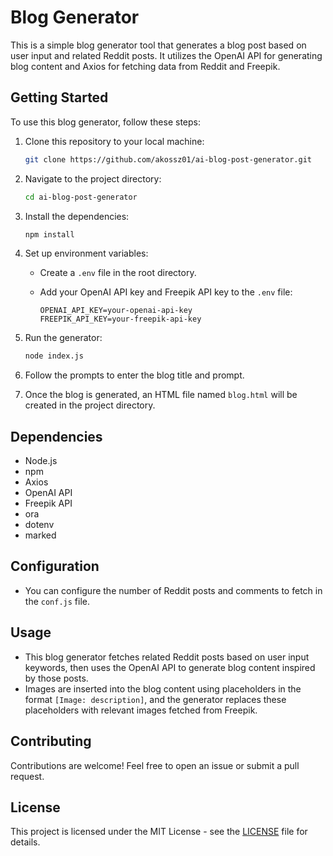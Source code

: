 # Blog Generator

This is a simple blog generator tool that generates a blog post based on user input and related Reddit posts. It utilizes the OpenAI API for generating blog content and Axios for fetching data from Reddit and Freepik.

## Getting Started

To use this blog generator, follow these steps:

1. Clone this repository to your local machine:

    ```bash
    git clone https://github.com/akossz01/ai-blog-post-generator.git
    ```

2. Navigate to the project directory:

    ```bash
    cd ai-blog-post-generator
    ```

3. Install the dependencies:

    ```bash
    npm install
    ```

4. Set up environment variables:

    - Create a `.env` file in the root directory.
    - Add your OpenAI API key and Freepik API key to the `.env` file:

        ```dotenv
        OPENAI_API_KEY=your-openai-api-key
        FREEPIK_API_KEY=your-freepik-api-key
        ```

5. Run the generator:

    ```bash
    node index.js
    ```

6. Follow the prompts to enter the blog title and prompt.

7. Once the blog is generated, an HTML file named `blog.html` will be created in the project directory.

## Dependencies

- Node.js
- npm
- Axios
- OpenAI API
- Freepik API
- ora
- dotenv
- marked

## Configuration

- You can configure the number of Reddit posts and comments to fetch in the `conf.js` file.

## Usage

- This blog generator fetches related Reddit posts based on user input keywords, then uses the OpenAI API to generate blog content inspired by those posts.
- Images are inserted into the blog content using placeholders in the format `[Image: description]`, and the generator replaces these placeholders with relevant images fetched from Freepik.

## Contributing

Contributions are welcome! Feel free to open an issue or submit a pull request.

## License

This project is licensed under the MIT License - see the [LICENSE](LICENSE) file for details.
